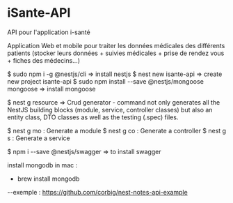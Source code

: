 # iSante-API
API pour l'application i-santé

Application Web et mobile pour traiter les données médicales des différents patients (stocker leurs données + suivies médicales + prise de rendez vous + fiches des médecins...)

$ sudo npm i -g @nestjs/cli => install nestjs
$ nest new isante-api => create new project isante-api
$ sudo npm install --save @nestjs/mongoose mongoose => install mongoose

$ nest g resource => Crud generator - command not only generates all the NestJS building blocks (module, service, controller classes) but also an entity class, DTO classes as well as the testing (.spec) files.

$ nest g mo : Generate a module
$ nest g co : Generate a controller
$ nest g s : Generate a service 

$ npm i --save @nestjs/swagger => to install swagger

install mongodb in mac : 
- brew install mongodb


--exemple : https://github.com/corbig/nest-notes-api-example